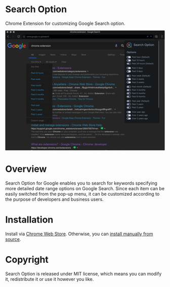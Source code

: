 # Search Option

Chrome Extension for customizing Google Search option.

<img src="src/images/capture.png" width="640">

# Overview

Search Option for Google enables you to search for keywords specifying more detailed date range options on Google Search.
Since each item can be easily switched from the pop-up menu, it can be customized according to the purpose of developers and business users.

# Installation

Install via [Chrome Web Store](https://chrome.google.com/webstore/detail/1password-extension-deskt/xxxxxxxxxxxxxxxxxxxxxxxx). Otherwise, you can [install manually from source](https://github.com/web-scrobbler/web-scrobbler/wiki/Install-an-unpacked-extension).

# Copyright

Search Option is released under MIT license, which means you can modify it, redistribute it or use it however you like.
